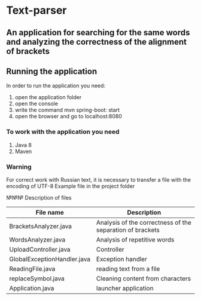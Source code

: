 # Text-parser

## An application for searching for the same words and analyzing the correctness of the alignment of brackets

## Running the application
In order to run the application you need:
1. open the application folder
2. open the console
3. write the command mvn spring-boot: start 
4. open the browser and go to localhost:8080

### To work with the application you need
1. Java 8
2. Maven

### Warning
For correct work with Russian text, it is necessary to transfer a file with the encoding of UTF-8
Example file in the project folder

№№№ Description of files

File name              		  |  Description
----------------------------|----------------------
BracketsAnalyzer.java  		  | Analysis of the correctness of the separation of brackets
WordsAnalyzer.java	   		  | Analysis of repetitive words
UploadController.java  		  | Controller
GlobalExceptionHandler.java | Exception handler
ReadingFile.java	   		    | reading text from a file
replaceSymbol.java 	   		  | Cleaning content from characters
Application.java   	   		  | launcher application
